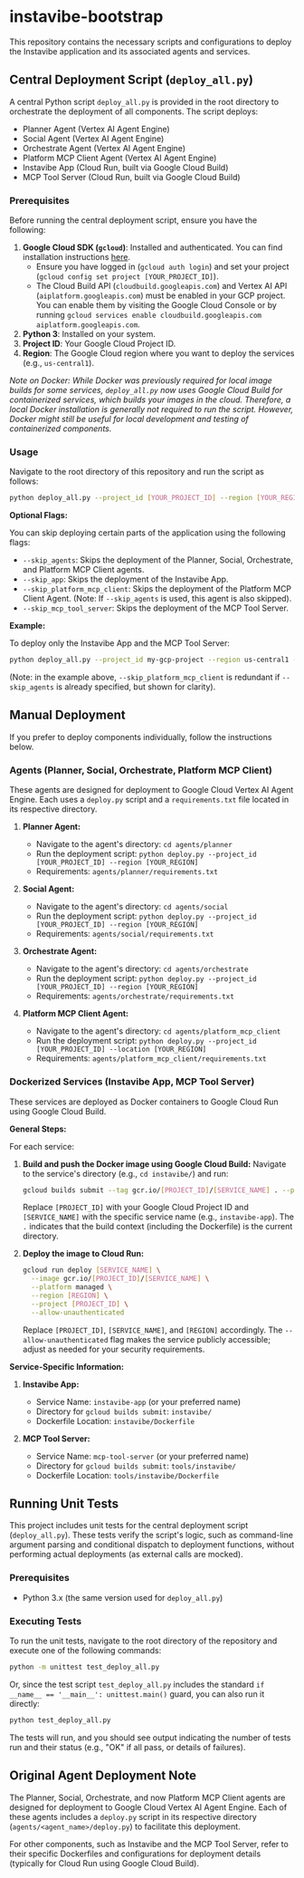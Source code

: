 # instavibe-bootstrap

This repository contains the necessary scripts and configurations to deploy the Instavibe application and its associated agents and services.

## Central Deployment Script (`deploy_all.py`)

A central Python script `deploy_all.py` is provided in the root directory to orchestrate the deployment of all components.
The script deploys:
- Planner Agent (Vertex AI Agent Engine)
- Social Agent (Vertex AI Agent Engine)
- Orchestrate Agent (Vertex AI Agent Engine)
- Platform MCP Client Agent (Vertex AI Agent Engine)
- Instavibe App (Cloud Run, built via Google Cloud Build)
- MCP Tool Server (Cloud Run, built via Google Cloud Build)

### Prerequisites

Before running the central deployment script, ensure you have the following:

1.  **Google Cloud SDK (`gcloud`)**: Installed and authenticated. You can find installation instructions [here](https://cloud.google.com/sdk/docs/install).
    *   Ensure you have logged in (`gcloud auth login`) and set your project (`gcloud config set project [YOUR_PROJECT_ID]`).
    *   The Cloud Build API (`cloudbuild.googleapis.com`) and Vertex AI API (`aiplatform.googleapis.com`) must be enabled in your GCP project. You can enable them by visiting the Google Cloud Console or by running `gcloud services enable cloudbuild.googleapis.com aiplatform.googleapis.com`.
2.  **Python 3**: Installed on your system.
3.  **Project ID**: Your Google Cloud Project ID.
4.  **Region**: The Google Cloud region where you want to deploy the services (e.g., `us-central1`).

*Note on Docker: While Docker was previously required for local image builds for some services, `deploy_all.py` now uses Google Cloud Build for containerized services, which builds your images in the cloud. Therefore, a local Docker installation is generally not required to run the script. However, Docker might still be useful for local development and testing of containerized components.*

### Usage

Navigate to the root directory of this repository and run the script as follows:

```bash
python deploy_all.py --project_id [YOUR_PROJECT_ID] --region [YOUR_REGION]
```

**Optional Flags:**

You can skip deploying certain parts of the application using the following flags:

*   `--skip_agents`: Skips the deployment of the Planner, Social, Orchestrate, and Platform MCP Client agents.
*   `--skip_app`: Skips the deployment of the Instavibe App.
*   `--skip_platform_mcp_client`: Skips the deployment of the Platform MCP Client Agent. (Note: If `--skip_agents` is used, this agent is also skipped).
*   `--skip_mcp_tool_server`: Skips the deployment of the MCP Tool Server.

**Example:**

To deploy only the Instavibe App and the MCP Tool Server:

```bash
python deploy_all.py --project_id my-gcp-project --region us-central1 --skip_agents --skip_platform_mcp_client
```
(Note: in the example above, `--skip_platform_mcp_client` is redundant if `--skip_agents` is already specified, but shown for clarity).

## Manual Deployment

If you prefer to deploy components individually, follow the instructions below.

### Agents (Planner, Social, Orchestrate, Platform MCP Client)

These agents are designed for deployment to Google Cloud Vertex AI Agent Engine. Each uses a `deploy.py` script and a `requirements.txt` file located in its respective directory.

1.  **Planner Agent:**
    *   Navigate to the agent's directory: `cd agents/planner`
    *   Run the deployment script: `python deploy.py --project_id [YOUR_PROJECT_ID] --region [YOUR_REGION]`
    *   Requirements: `agents/planner/requirements.txt`

2.  **Social Agent:**
    *   Navigate to the agent's directory: `cd agents/social`
    *   Run the deployment script: `python deploy.py --project_id [YOUR_PROJECT_ID] --region [YOUR_REGION]`
    *   Requirements: `agents/social/requirements.txt`

3.  **Orchestrate Agent:**
    *   Navigate to the agent's directory: `cd agents/orchestrate`
    *   Run the deployment script: `python deploy.py --project_id [YOUR_PROJECT_ID] --region [YOUR_REGION]`
    *   Requirements: `agents/orchestrate/requirements.txt`

4.  **Platform MCP Client Agent:**
    *   Navigate to the agent's directory: `cd agents/platform_mcp_client`
    *   Run the deployment script: `python deploy.py --project_id [YOUR_PROJECT_ID] --location [YOUR_REGION]`
    *   Requirements: `agents/platform_mcp_client/requirements.txt`

### Dockerized Services (Instavibe App, MCP Tool Server)

These services are deployed as Docker containers to Google Cloud Run using Google Cloud Build.

**General Steps:**

For each service:

1.  **Build and push the Docker image using Google Cloud Build:**
    Navigate to the service's directory (e.g., `cd instavibe/`) and run:
    ```bash
    gcloud builds submit --tag gcr.io/[PROJECT_ID]/[SERVICE_NAME] . --project [PROJECT_ID]
    ```
    Replace `[PROJECT_ID]` with your Google Cloud Project ID and `[SERVICE_NAME]` with the specific service name (e.g., `instavibe-app`). The `.` indicates that the build context (including the Dockerfile) is the current directory.

2.  **Deploy the image to Cloud Run:**
    ```bash
    gcloud run deploy [SERVICE_NAME] \
      --image gcr.io/[PROJECT_ID]/[SERVICE_NAME] \
      --platform managed \
      --region [REGION] \
      --project [PROJECT_ID] \
      --allow-unauthenticated
    ```
    Replace `[PROJECT_ID]`, `[SERVICE_NAME]`, and `[REGION]` accordingly. The `--allow-unauthenticated` flag makes the service publicly accessible; adjust as needed for your security requirements.

**Service-Specific Information:**

1.  **Instavibe App:**
    *   Service Name: `instavibe-app` (or your preferred name)
    *   Directory for `gcloud builds submit`: `instavibe/`
    *   Dockerfile Location: `instavibe/Dockerfile`

2.  **MCP Tool Server:**
    *   Service Name: `mcp-tool-server` (or your preferred name)
    *   Directory for `gcloud builds submit`: `tools/instavibe/`
    *   Dockerfile Location: `tools/instavibe/Dockerfile`

## Running Unit Tests

This project includes unit tests for the central deployment script (`deploy_all.py`). These tests verify the script's logic, such as command-line argument parsing and conditional dispatch to deployment functions, without performing actual deployments (as external calls are mocked).

### Prerequisites
- Python 3.x (the same version used for `deploy_all.py`)

### Executing Tests
To run the unit tests, navigate to the root directory of the repository and execute one of the following commands:

```bash
python -m unittest test_deploy_all.py
```
Or, since the test script `test_deploy_all.py` includes the standard `if __name__ == '__main__': unittest.main()` guard, you can also run it directly:
```bash
python test_deploy_all.py
```
The tests will run, and you should see output indicating the number of tests run and their status (e.g., "OK" if all pass, or details of failures).

## Original Agent Deployment Note

The Planner, Social, Orchestrate, and now Platform MCP Client agents are designed for deployment to Google Cloud Vertex AI Agent Engine. Each of these agents includes a `deploy.py` script in its respective directory (`agents/<agent_name>/deploy.py`) to facilitate this deployment.

For other components, such as Instavibe and the MCP Tool Server, refer to their specific Dockerfiles and configurations for deployment details (typically for Cloud Run using Google Cloud Build).
